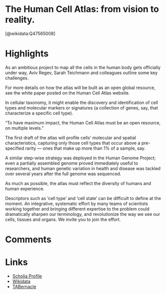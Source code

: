 
The Human Cell Atlas: from vision to reality.
=============================================
  
  [@wikidata:Q47565008]  

# Highlights

As an ambitious project to map all the cells in the human body gets officially under way, Aviv Regev, Sarah Teichmann and colleagues outline some key challenges.

For more details on how the atlas will be built as an open global resource, see the white paper posted on the Human Cell Atlas website.

In cellular taxonomy, it might enable the discovery and identification of cell types and molecular markers or signatures (a collection of genes, say, that characterize a specific cell type).

“To have maximum impact, the Human Cell Atlas must be an open resource, on multiple levels.”

The first draft of the atlas will profile cells’ molecular and spatial characteristics, capturing only those cell types that occur above a pre-specified rarity — ones that make up more than 1% of a sample, say.

A similar step-wise strategy was deployed in the Human Genome Project; even a partially assembled genome proved immediately useful to researchers, and human genetic variation in health and disease was tackled over several years after the full genome was sequenced. 

As much as possible, the atlas must reflect the diversity of humans and human experience.

Descriptors such as ‘cell type’ and ‘cell state’ can be difficult to define at the moment. An integrative, systematic effort by many teams of scientists working together and bringing different expertise to the problem could dramatically sharpen our terminology, and revolutionize the way we see our cells, tissues and organs. We invite you to join the effort.


# Comments

# Links
  
 * [Scholia Profile](https://scholia.toolforge.org/work/Q47565008)  
 * [Wikidata](https://www.wikidata.org/wiki/Q47565008)  
 * [TABernacle](https://tabernacle.toolforge.org/?#/tab/manual/Q47565008/P921%3BP4510)  
